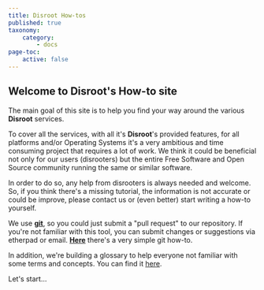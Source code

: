 ```yaml
---
title: Disroot How-tos
published: true
taxonomy:
    category:
        - docs
page-toc:
    active: false
---
```


## Welcome to **Disroot's How-to site**

The main goal of this site is to help you find your way around the various **Disroot** services.

To cover all the services, with all it's **Disroot**'s provided features, for all platforms and/or Operating Systems it's a very ambitious and time consuming project that requires a lot of work. We think it could be beneficial not only for our users (disrooters) but the entire Free Software and Open Source community running the same or similar software.

In order to do so, any help from disrooters is always needed and welcome. So, if you think there's a missing tutorial, the information is not accurate or could be improve, please contact us or (even better) start writing a how-to yourself.<br>

We use **[git](https://en.wikipedia.org/wiki/Git)**, so you could just submit a "pull request" to our repository. If you're not familiar with this tool, you can submit changes or suggestions via etherpad or email. [**Here**](/contribute) there's a very simple git how-to.<br>

In addition, we're building a glossary to help everyone not familiar with some terms and concepts. You can find it [here](/glossary).

Let's start...

